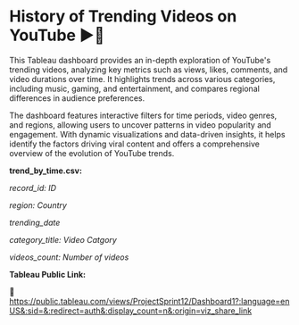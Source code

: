 # History of Trending Videos on YouTube ▶️🎥

This Tableau dashboard provides an in-depth exploration of YouTube's trending videos, analyzing key metrics such as views, likes, comments, and video durations over time. It highlights trends across various categories, including music, gaming, and entertainment, and compares regional differences in audience preferences.

The dashboard features interactive filters for time periods, video genres, and regions, allowing users to uncover patterns in video popularity and engagement. With dynamic visualizations and data-driven insights, it helps identify the factors driving viral content and offers a comprehensive overview of the evolution of YouTube trends.

**trend_by_time.csv:**

*record_id: ID*

*region: Country*

*trending_date*

*category_title: Video Catgory*

*videos_count: Number of videos*

**Tableau Public Link:**

🔗 https://public.tableau.com/views/ProjectSprint12/Dashboard1?:language=enUS&:sid=&:redirect=auth&:display_count=n&:origin=viz_share_link
